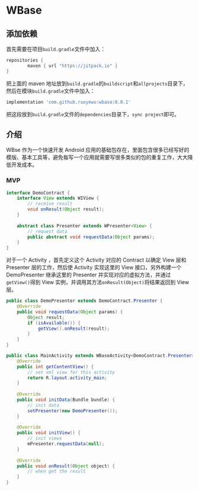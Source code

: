 # WBase

## 添加依赖

首先需要在项目`build.gradle`文件中加入：

```groovy
repositories {
        maven { url "https://jitpack.io" }
}
```

把上面的 maven 地址放到`build.gradle`的`buildscript`和`allprojects`目录下，然后在模块`build.gradle`文件中加入：

```groovy
implementation 'com.github.ruoyewu:wbase:0.0.1'
```

把这段放到`build.gradle`文件的`dependencies`目录下，`sync project`即可。

## 介绍

WBse 作为一个快速开发 Android 应用的基础包存在，里面包含很多已经写好的模版、基本工具等，避免每写一个应用就需要写很多类似的包的重复工作，大大降低开发成本。

### MVP

```java
interface DemoContract {
    interface View extends WIView {
        // receive result
        void onResult(Object result);
    }
    
    abstract class Presenter extends WPresenter<View> {
        // request data
        public abstract void requestData(Object params);
    }
}
```

对于一个 Activity ，首先定义这个 Activity 对应的 Contract 以确定 View 层和 Presenter 层的工作，然后使 Activity 实现这里的 View 接口，另外构建一个 DemoPresenter 继承这里的 Presenter 并实现对应的虚拟方法，并通过`getView()`得到 View 实例，并调用其方法`onResult(Object)`将结果返回到 View 层。

```java
public class DemoPresenter extends DemoContract.Presenter {
    @Override
    public void requestData(Object params) {
        Object result;
        if (isAvailable()) {
            getView().onResult(result);
        }
    }
}
```



```java
public class MainActivity extends WBaseActivity<DemoContract.Presenter> implements DemoContract.View {
    @Override
    public int getContentView() {
        // set xml view for this activity
        return R.layout.activity_main;
    }
    
    @Override
    public void initData(Bundle bundle) {
        // init data
        setPresenter(new DemoPresenter());
    }
    
    @Override
    public void initView() {
        // init views
        mPresenter.requestData(null);
    }
    
    @Override
    public void onResult(Object object) {
        // when get the result
    }
}
```

